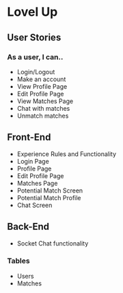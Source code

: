 # Lovel Up

## User Stories
### As a user, I can..
* Login/Logout
* Make an account
* View Profile Page
* Edit Profile Page
* View Matches Page
* Chat with matches
* Unmatch matches



## Front-End
* Experience Rules and Functionality
* Login Page
* Profile Page
* Edit Profile Page
* Matches Page
* Potential Match Screen
* Potential Match Profile
* Chat Screen



## Back-End

* Socket Chat functionality

### Tables
* Users
* Matches